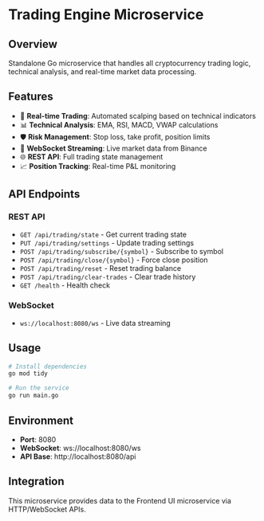 # Trading Engine Microservice

## Overview
Standalone Go microservice that handles all cryptocurrency trading logic, technical analysis, and real-time market data processing.

## Features
- 🎯 **Real-time Trading**: Automated scalping based on technical indicators
- 📊 **Technical Analysis**: EMA, RSI, MACD, VWAP calculations
- 🛡️ **Risk Management**: Stop loss, take profit, position limits
- 🔌 **WebSocket Streaming**: Live market data from Binance
- 🌐 **REST API**: Full trading state management
- 📈 **Position Tracking**: Real-time P&L monitoring

## API Endpoints

### REST API
- `GET /api/trading/state` - Get current trading state
- `PUT /api/trading/settings` - Update trading settings
- `POST /api/trading/subscribe/{symbol}` - Subscribe to symbol
- `POST /api/trading/close/{symbol}` - Force close position
- `POST /api/trading/reset` - Reset trading balance
- `POST /api/trading/clear-trades` - Clear trade history
- `GET /health` - Health check

### WebSocket
- `ws://localhost:8080/ws` - Live data streaming

## Usage

```bash
# Install dependencies
go mod tidy

# Run the service
go run main.go
```

## Environment
- **Port**: 8080
- **WebSocket**: ws://localhost:8080/ws
- **API Base**: http://localhost:8080/api

## Integration
This microservice provides data to the Frontend UI microservice via HTTP/WebSocket APIs.
